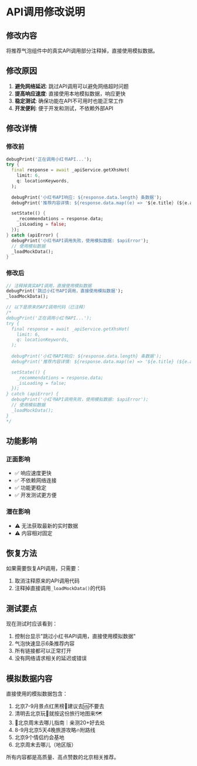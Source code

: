 # API调用修改说明

## 修改内容

将推荐气泡组件中的真实API调用部分注释掉，直接使用模拟数据。

## 修改原因

1. **避免网络延迟**: 跳过API调用可以避免网络超时问题
2. **提高响应速度**: 直接使用本地模拟数据，响应更快
3. **稳定测试**: 确保功能在API不可用时也能正常工作
4. **开发便利**: 便于开发和测试，不依赖外部API

## 修改详情

### 修改前
```dart
debugPrint('正在调用小红书API...');
try {
  final response = await _apiService.getXhsHot(
    limit: 6,
    q: locationKeywords,
  );
  
  debugPrint('小红书API响应: ${response.data.length} 条数据');
  debugPrint('推荐内容详情: ${response.data.map((e) => '${e.title} (${e.author})').toList()}');

  setState(() {
    _recommendations = response.data;
    _isLoading = false;
  });
} catch (apiError) {
  debugPrint('小红书API调用失败，使用模拟数据: $apiError');
  // 使用模拟数据
  _loadMockData();
}
```

### 修改后
```dart
// 注释掉真实API调用，直接使用模拟数据
debugPrint('跳过小红书API调用，直接使用模拟数据');
_loadMockData();

// 以下是原来的API调用代码（已注释）
/*
debugPrint('正在调用小红书API...');
try {
  final response = await _apiService.getXhsHot(
    limit: 6,
    q: locationKeywords,
  );
  
  debugPrint('小红书API响应: ${response.data.length} 条数据');
  debugPrint('推荐内容详情: ${response.data.map((e) => '${e.title} (${e.author})').toList()}');

  setState(() {
    _recommendations = response.data;
    _isLoading = false;
  });
} catch (apiError) {
  debugPrint('小红书API调用失败，使用模拟数据: $apiError');
  // 使用模拟数据
  _loadMockData();
}
*/
```

## 功能影响

### 正面影响
- ✅ 响应速度更快
- ✅ 不依赖网络连接
- ✅ 功能更稳定
- ✅ 开发测试更方便

### 潜在影响
- ⚠️ 无法获取最新的实时数据
- ⚠️ 内容相对固定

## 恢复方法

如果需要恢复API调用，只需要：
1. 取消注释原来的API调用代码
2. 注释掉直接调用`_loadMockData()`的代码

## 测试要点

现在测试时应该看到：
1. 控制台显示"跳过小红书API调用，直接使用模拟数据"
2. 气泡快速显示6条推荐内容
3. 所有链接都可以正常打开
4. 没有网络请求相关的延迟或错误

## 模拟数据内容

直接使用的模拟数据包含：
1. 北京7-9月景点红黑榜📍建议去🆚不要去
2. 清明去北京玩👀就按这份旅行地图来🗺️
3. 🌸北京周末去哪儿指南｜亲测20+好去处
4. 8-9月北京5天4晚旅游攻略🔥附路线
5. 北京9个情侣约会基地
6. 北京周末去哪儿（地区版）

所有内容都是高质量、高点赞数的北京相关推荐。

